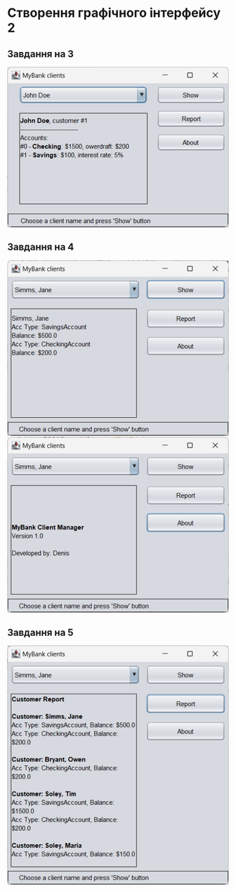 # Створення графічного інтерфейсу 2

## Завдання на 3
![](misc/screen1.png)

## Завдання на 4
![](misc/screen2.png)
![](misc/screen3.png)

## Завдання на 5
![](misc/screen4.png)
